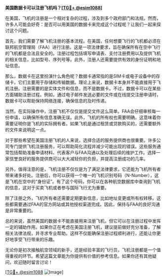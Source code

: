 **美国数据卡可以注册飞机吗？[[TG💪+ @esim1088](https://t.me/s/esim1088)]**

在美国，飞机的注册是一个相对复杂的过程，涉及到多个政府部门和法规。然而，许多人可能会好奇：是否可以用美国的数据卡来完成这个过程呢？让我们一起来探讨这个问题。

首先，我们需要了解飞机注册的基本流程。在美国，任何想要飞行的飞机都必须在联邦航空管理局（FAA）进行注册。这是一项法律要求，旨在确保所有在空中飞行的飞机都是合法且安全的。注册过程包括填写申请表、支付注册费用以及提供飞机的相关信息，比如型号、序列号等。此外，注册人还需要提供有效的身份证明和地址信息。

那么，数据卡在这里扮演什么角色呢？数据卡通常指的是SIM卡或电子设备中的存储卡，它们主要用于存储和传输数据。理论上来说，数据卡本身并不能直接用于飞机注册。注册需要的是实体文件和信息，而不是数据卡。不过，数据卡可以在某些方面辅助注册过程。例如，通过电子邮件发送必要的文件或在线提交注册申请时，数据卡可以帮助保持网络连接，确保信息的及时传递。

当然，在实际操作中，注册飞机不仅仅是提交文件这么简单。FAA会仔细审核每一份申请，以确保所有信息准确无误。此外，飞机的所有权也需要明确，这意味着你需要证明你是飞机的实际拥有者。如果飞机是通过租赁或贷款购买的，还需要额外的文件来说明这一点。

对于那些希望在美国注册飞机的人来说，选择合适的服务提供商也很重要。许多公司专门提供飞机注册服务，可以帮助简化流程并减少可能出现的错误。这些服务通常包括帮助准备申请材料、代表客户与FAA沟通以及处理后续的维护工作。选择一家信誉良好的服务提供商可以大大减轻你的负担，并提高注册成功的几率。

另外，值得注意的是，飞机注册不仅仅是为了满足法律要求，它还能为飞机所有者带来诸多好处。注册后，你可以获得一个唯一的飞机识别号码（N-Number），这是飞机在空中的“身份证”。有了这个号码，你可以在各种航空数据库中查询到飞机的信息，这对于买卖飞机或者参与国际飞行尤为重要。

除了注册之外，飞机所有者还需要定期更新信息，比如地址变更或所有权转移。这些都需要通过FAA的官方网站或其他授权渠道完成。因此，保持与FAA的良好沟通是非常重要的。

总的来说，虽然美国的数据卡不能直接用来注册飞机，但它可以在注册过程中发挥一定的辅助作用。如果你正在考虑在美国注册飞机，建议提前做好充分准备，了解相关法律法规，并寻求专业帮助。这样不仅能确保注册过程顺利进行，还能让你更好地享受飞行带来的乐趣。

无论你是初次接触航空领域的新手，还是经验丰富的飞行员，飞机注册都是一个值得重视的环节。希望这篇文章能为你提供有价值的参考信息。如果你还有其他疑问，欢迎随时留言讨论！

[[TG💪+ @esim1088](https://t.me/s/esim1088) ![Image](https://i.postimg.cc/4NQfJmqS/Snipaste-2025-05-13-00-14-12.png)]